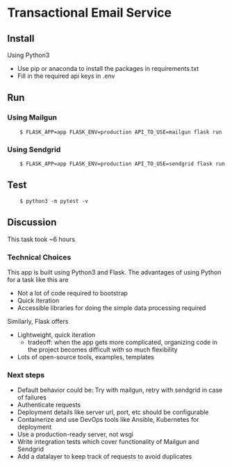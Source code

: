 # Transactional Email Service

## Install
Using Python3
- Use pip or anaconda to install the packages in requirements.txt
- Fill in the required api keys in .env
## Run
### Using Mailgun
```
    $ FLASK_APP=app FLASK_ENV=production API_TO_USE=mailgun flask run
```
### Using Sendgrid
```
    $ FLASK_APP=app FLASK_ENV=production API_TO_USE=sendgrid flask run
```

## Test
```
    $ python3 -m pytest -v 
```

## Discussion

This task took ~6 hours
### Technical Choices

This app is built using Python3 and Flask. The advantages of using Python for a task like this are 
- Not a lot of code required to bootstrap
- Quick iteration
- Accessible libraries for doing the simple data processing required

Similarly, Flask offers
- Lightweight, quick iteration
    - tradeoff: when the app gets more complicated, organizing code in the project becomes difficult with so much flexibility
- Lots of open-source tools, examples, templates

### Next steps
- Default behavior could be: Try with mailgun, retry with sendgrid in case of failures 
- Authenticate requests
- Deployment details like server url, port, etc should be configurable
- Containerize and use DevOps tools like Ansible, Kubernetes for deployment
- Use a production-ready server, not wsgi
- Write integration tests which cover functionality of Mailgun and Sendgrid
- Add a datalayer to keep track of requests to avoid duplicates

